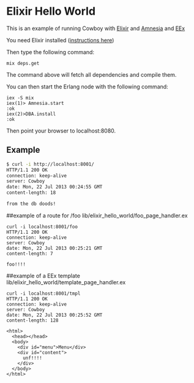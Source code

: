 Elixir Hello World
==================

This is an example of running Cowboy with [Elixir](http://elixir-lang.org) and 
[Amnesia](https://github.com/meh/amnesia) and [EEx](http://elixir-lang.org/docs/master/EEx.html)

You need Elixir installed
([instructions here](http://elixir-lang.org/getting_started/1.html))


Then type the following command:

```
mix deps.get
```

The command above will fetch all dependencies and compile them.

You can then start the Erlang node with the following command:

```
iex -S mix
iex(1)> Amnesia.start
:ok
iex(2)>DBA.install
:ok
```

Then point your browser to localhost:8080.

Example
-------

``` bash
$ curl -i http://localhost:8001/
HTTP/1.1 200 OK
connection: keep-alive
server: Cowboy
date: Mon, 22 Jul 2013 00:24:55 GMT
content-length: 18

from the db doods!
```

##example of a route for /foo
lib/elixir_hello_world/foo_page_handler.ex
```
curl -i localhost:8001/foo
HTTP/1.1 200 OK
connection: keep-alive
server: Cowboy
date: Mon, 22 Jul 2013 00:25:21 GMT
content-length: 7

foo!!!!
```
##example of a EEx template
lib/elixir_hello_world/template_page_handler.ex
```
curl -i localhost:8001/tmpl
HTTP/1.1 200 OK
connection: keep-alive
server: Cowboy
date: Mon, 22 Jul 2013 00:25:52 GMT
content-length: 128

<html>
  <head></head>
  <body>
    <div id="menu">Menu</div>
    <div id="content">
      unf!!!!
    </div>
  </body>
</html>
```
